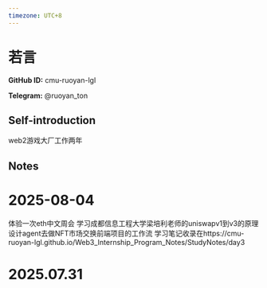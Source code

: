 ```yaml
---
timezone: UTC+8
---
```


# 若言

**GitHub ID:** cmu-ruoyan-lgl

**Telegram:** @ruoyan_ton

## Self-introduction

web2游戏大厂工作两年

## Notes

<!-- Content_START -->
# 2025-08-04

体验一次eth中文周会
学习成都信息工程大学梁培利老师的uniswapv1到v3的原理
设计agent去做NFT市场交换前端项目的工作流
学习笔记收录在https://cmu-ruoyan-lgl.github.io/Web3_Internship_Program_Notes/StudyNotes/day3


# 2025.07.31


<!-- Content_END -->
